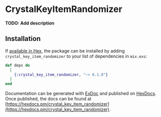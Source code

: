 # CrystalKeyItemRandomizer

**TODO: Add description**

## Installation

If [available in Hex](https://hex.pm/docs/publish), the package can be installed
by adding `crystal_key_item_randomizer` to your list of dependencies in `mix.exs`:

```elixir
def deps do
  [
    {:crystal_key_item_randomizer, "~> 0.1.0"}
  ]
end
```

Documentation can be generated with [ExDoc](https://github.com/elixir-lang/ex_doc)
and published on [HexDocs](https://hexdocs.pm). Once published, the docs can
be found at [https://hexdocs.pm/crystal_key_item_randomizer](https://hexdocs.pm/crystal_key_item_randomizer).

